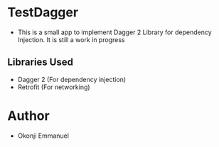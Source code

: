 # TestDagger
- This is a small app to implement Dagger 2 Library for dependency Injection. It is still a work in progress

## Libraries Used
- Dagger 2 (For dependency injection)
- Retrofit (For networking)

# Author 
- Okonji Emmanuel